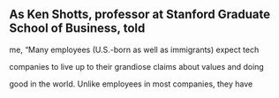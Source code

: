 ## As Ken Shotts, professor at Stanford Graduate School of Business, told

me, “Many employees (U.S.-born as well as immigrants) expect tech

companies to live up to their grandiose claims about values and doing

good in the world. Unlike employees in most companies, they have